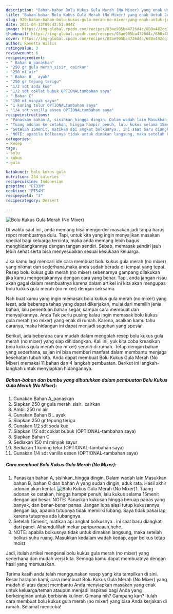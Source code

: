 ```yaml
---
description: "Bahan-bahan Bolu Kukus Gula Merah (No Mixer) yang enak Untuk Jualan"
title: "Bahan-bahan Bolu Kukus Gula Merah (No Mixer) yang enak Untuk Jualan"
slug: 920-bahan-bahan-bolu-kukus-gula-merah-no-mixer-yang-enak-untuk-jualan
date: 2021-04-12T09:42:51.044Z
image: https://img-global.cpcdn.com/recipes/03ae905ba4726d4c/680x482cq70/bolu-kukus-gula-merah-no-mixer-foto-resep-utama.jpg
thumbnail: https://img-global.cpcdn.com/recipes/03ae905ba4726d4c/680x482cq70/bolu-kukus-gula-merah-no-mixer-foto-resep-utama.jpg
cover: https://img-global.cpcdn.com/recipes/03ae905ba4726d4c/680x482cq70/bolu-kukus-gula-merah-no-mixer-foto-resep-utama.jpg
author: Rosetta Willis
ratingvalue: 3
reviewcount: 6
recipeingredient:
- " Bahan A_panaskan"
- "250 gr gula merah_sisir_ cairkan"
- "250 ml air"
- " Bahan B _ ayak"
- "250 gr tepung terigu"
- "1/2 sdt soda kue"
- "1/2 sdt coklat bubuk OPTIONALtambahan saya"
- " Bahan C"
- "150 ml minyak sayur"
- "1 kuning telur OPTIONALtambahan saya"
- "1/4 sdt vanilla essen OPTIONALtambahan saya"
recipeinstructions:
- "Panaskan bahan A, sisihkan_hingga dingin. Dalam wadah lain Masukkan bahan B, bahan C dan bahan A yang sudah dingin, aduk rata. Hasil akhir adonan akan kental."
- "Tuang adonan ke cetakan, hingga hampir penuh, lalu kukus selama 15menit dengan api besar. NOTE: Panaskan kukusan hingga beruap panas yang banyak, dan benar-benar panas. Jangan lupa alasi tutup kukusannya dengan lap, apabila tutupnya tidak memiliki lubang. Saya tidak pakai lap, karena tutupnya ada lubangnya."
- "Setelah 15menit, matikan api angkat bolkusnya.. ini saat baru diangkat dari panci. Alhamdulillah mekar paripurnaaah,hehe.."
- "NOTE: apabila bolkusnya tidak untuk dimakan langsung, maka setelah bolkus suhu ruang. Masukkan kedalam wadah kedap, agar bolkus tetap moist"
categories:
- Resep
tags:
- bolu
- kukus
- gula

katakunci: bolu kukus gula 
nutrition: 254 calories
recipecuisine: Indonesian
preptime: "PT33M"
cooktime: "PT54M"
recipeyield: "3"
recipecategory: Dessert

---
```



![Bolu Kukus Gula Merah (No Mixer)](https://img-global.cpcdn.com/recipes/03ae905ba4726d4c/680x482cq70/bolu-kukus-gula-merah-no-mixer-foto-resep-utama.jpg)

Di waktu  saat ini , anda memang bisa mengorder masakan jadi tanpa harus repot membuatnya dulu. Tapi, untuk kita yang ingin menyajikan masakan special bagi keluarga tercinta, maka anda memang lebih bagus menghidangkannya dengan tangan sendiri. Sebab, memasak sendiri jauh lebih sehat serta bisa menyesuaikan sesuai kesukaan keluarga.

Jika kamu lagi mencari ide cara membuat bolu kukus gula merah (no mixer) yang nikmat dan sederhana,maka anda sudah berada di tempat yang tepat. Resep bolu kukus gula merah (no mixer)  sebenarnya gampang dilakukan jika kamu mengerjakannya dengan cara yang benar. Tapi, anda jangan risau akan gagal dalam membuatnya 
karena dalam artikel ini kita akan mengupas bolu kukus gula merah (no mixer) dengan seksama.  



Nah buat kamu yang ingin memasak bolu kukus gula merah (no mixer) yang lezat, ada beberapa tahap yang dapat dikerjakan, mulai dari memilih jenis bahan, lalu penentuan bahan segar, sampai cara membuat dan menyajikannya. Anda Tak perlu pusing kalau ingin memasak bolu kukus gula merah (no mixer) yang enak di rumah. Karena, asalkan kamu  tahu caranya, maka hidangan ini dapat menjadi suguhan yang spesial.

Berikut, ada beberapa cara mudah dalam mengolah resep bolu kukus gula merah (no mixer) yang siap dihidangkan. Kali ini, yuk kita coba kreasikan bolu kukus gula merah (no mixer) sendiri di rumah. Tetap dengan bahan yang sederhana, sajian ini bisa memberi manfaat dalam membantu menjaga kesehatan tubuh kita. Anda dapat membuat Bolu Kukus Gula Merah (No Mixer) memakai 11 bahan dan 4 langkah pembuatan. Berikut ini langkah-langkah untuk menyiapkan hidangannya.

<!--inarticleads1-->

##### Bahan-bahan dan bumbu yang dibutuhkan dalam pembuatan Bolu Kukus Gula Merah (No Mixer):

1. Gunakan  Bahan A_panaskan
1. Siapkan 250 gr gula merah_sisir_ cairkan
1. Ambil 250 ml air
1. Gunakan  Bahan B _ ayak
1. Siapkan 250 gr tepung terigu
1. Gunakan 1/2 sdt soda kue
1. Siapkan 1/2 sdt coklat bubuk (OPTIONAL-tambahan saya)
1. Siapkan  Bahan C
1. Sediakan 150 ml minyak sayur
1. Sediakan 1 kuning telur (OPTIONAL-tambahan saya)
1. Gunakan 1/4 sdt vanilla essen (OPTIONAL-tambahan saya)




<!--inarticleads2-->

##### Cara membuat Bolu Kukus Gula Merah (No Mixer):

1. Panaskan bahan A, sisihkan_hingga dingin. Dalam wadah lain Masukkan bahan B, bahan C dan bahan A yang sudah dingin, aduk rata. Hasil akhir adonan akan kental.
<img src="//assets-global.cpcdn.com/assets/icons/button_play-2c75c40dde080a61004c1f40b05d8f140eaff45d7e9e6481dc71c63d2e7c4909.png" alt="Bolu Kukus Gula Merah (No Mixer)">1. Tuang adonan ke cetakan, hingga hampir penuh, lalu kukus selama 15menit dengan api besar. NOTE: Panaskan kukusan hingga beruap panas yang banyak, dan benar-benar panas. Jangan lupa alasi tutup kukusannya dengan lap, apabila tutupnya tidak memiliki lubang. Saya tidak pakai lap, karena tutupnya ada lubangnya.
1. Setelah 15menit, matikan api angkat bolkusnya.. ini saat baru diangkat dari panci. Alhamdulillah mekar paripurnaaah,hehe..
1. NOTE: apabila bolkusnya tidak untuk dimakan langsung, maka setelah bolkus suhu ruang. Masukkan kedalam wadah kedap, agar bolkus tetap moist




Jadi, itulah artikel mengenai  bolu kukus gula merah (no mixer)  yang sederhana dan mudah versi kita. Semoga kamu dapat membuatnya dengan hasil yang memuaskan. 

Terima kasih anda telah menggunakan resep yang kita tampilkan di sini. Besar harapan kami, cara membuat  Bolu Kukus Gula Merah (No Mixer) yang mudah di atas dapat membantu Anda menyiapkan masakan yang enak untuk keluarga/teman ataupun menjadi inspirasi bagi Anda yang berkeinginan untuk berbisnis kuliner. Gimana nih? Gampang kan? Itulah cara membuat bolu kukus gula merah (no mixer) yang bisa Anda kerjakan di rumah. Selamat mencoba!

